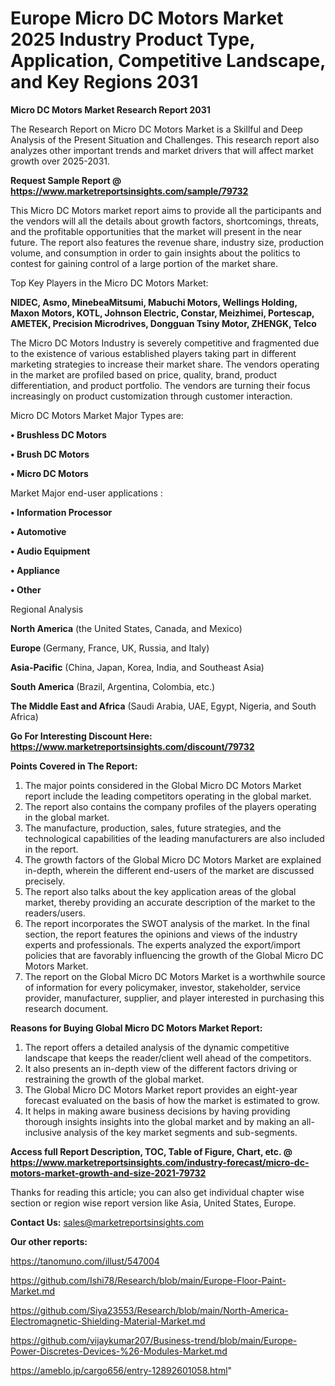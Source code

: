 # Europe Micro DC Motors Market 2025 Industry Product Type, Application, Competitive Landscape, and Key Regions 2031

<strong>Micro DC Motors Market Research Report 2031</strong>

The Research Report on Micro DC Motors Market is a Skillful and Deep Analysis of the Present Situation and Challenges. This research report also analyzes other important trends and market drivers that will affect market growth over 2025-2031.

<strong>Request Sample Report @ <a href=https://www.marketreportsinsights.com/sample/79732>https://www.marketreportsinsights.com/sample/79732</a></strong>

This Micro DC Motors market report aims to provide all the participants and the vendors will all the details about growth factors, shortcomings, threats, and the profitable opportunities that the market will present in the near future. The report also features the revenue share, industry size, production volume, and consumption in order to gain insights about the politics to contest for gaining control of a large portion of the market share.

Top Key Players in the Micro DC Motors Market:

<strong>NIDEC, Asmo, MinebeaMitsumi, Mabuchi Motors, Wellings Holding, Maxon Motors, KOTL, Johnson Electric, Constar, Meizhimei, Portescap, AMETEK, Precision Microdrives, Dongguan Tsiny Motor, ZHENGK, Telco</strong>

The Micro DC Motors Industry is severely competitive and fragmented due to the existence of various established players taking part in different marketing strategies to increase their market share. The vendors operating in the market are profiled based on price, quality, brand, product differentiation, and product portfolio. The vendors are turning their focus increasingly on product customization through customer interaction.

Micro DC Motors Market Major Types are:

<strong>• Brushless DC Motors

• Brush DC Motors

• Micro DC Motors</strong>

Market Major end-user applications :

<strong>• Information Processor

• Automotive

• Audio Equipment

• Appliance

• Other</strong>

Regional Analysis

</u><strong><b>North America</b></strong> (the United States, Canada, and Mexico)

<strong><b>Europe </b></strong>(Germany, France, UK, Russia, and Italy)

<strong><b>Asia-Pacific</b></strong> (China, Japan, Korea, India, and Southeast Asia)

<strong><b>South America</b></strong> (Brazil, Argentina, Colombia, etc.)

<strong><b>The Middle East and Africa</b></strong> (Saudi Arabia, UAE, Egypt, Nigeria, and South Africa)

<strong>Go For Interesting Discount Here: <a href=https://www.marketreportsinsights.com/discount/79732>https://www.marketreportsinsights.com/discount/79732</a></strong>

<strong>Points Covered in The Report:</strong>
<ol>
  <li>The major points considered in the Global Micro DC Motors Market report include the leading competitors operating in the global market.</li>
  <li>The report also contains the company profiles of the players operating in the global market.</li>
  <li>The manufacture, production, sales, future strategies, and the technological capabilities of the leading manufacturers are also included in the report.</li>
  <li>The growth factors of the Global Micro DC Motors Market are explained in-depth, wherein the different end-users of the market are discussed precisely.</li>
  <li>The report also talks about the key application areas of the global market, thereby providing an accurate description of the market to the readers/users.</li>
  <li>The report incorporates the SWOT analysis of the market. In the final section, the report features the opinions and views of the industry experts and professionals. The experts analyzed the export/import policies that are favorably influencing the growth of the Global Micro DC Motors Market.</li>
  <li>The report on the Global Micro DC Motors Market is a worthwhile source of information for every policymaker, investor, stakeholder, service provider, manufacturer, supplier, and player interested in purchasing this research document.</li>
</ol>
<strong>Reasons for Buying Global Micro DC Motors Market Report:</strong>

<ol>
  <li>The report offers a detailed analysis of the dynamic competitive landscape that keeps the reader/client well ahead of the competitors.</li>
  <li>It also presents an in-depth view of the different factors driving or restraining the growth of the global market.</li>
  <li>The Global Micro DC Motors Market report provides an eight-year forecast evaluated on the basis of how the market is estimated to grow.</li>
  <li>It helps in making aware business decisions by having providing thorough insights insights into the global market and by making an all-inclusive analysis of the key market segments and sub-segments.</li>
</ol>
<strong>Access full Report Description, TOC, Table of Figure, Chart, etc. @ <a href=https://www.marketreportsinsights.com/industry-forecast/micro-dc-motors-market-growth-and-size-2021-79732>https://www.marketreportsinsights.com/industry-forecast/micro-dc-motors-market-growth-and-size-2021-79732</a></strong>


Thanks for reading this article; you can also get individual chapter wise section or region wise report version like Asia, United States, Europe.

<strong>Contact Us:</strong>
sales@marketreportsinsights.com

<strong>Our other reports:</strong>

<a href=https://tanomuno.com/illust/547004>https://tanomuno.com/illust/547004</a>

<a href=https://github.com/Ishi78/Research/blob/main/Europe-Floor-Paint-Market.md>https://github.com/Ishi78/Research/blob/main/Europe-Floor-Paint-Market.md</a>

<a href=https://github.com/Siya23553/Research/blob/main/North-America-Electromagnetic-Shielding-Material-Market.md>https://github.com/Siya23553/Research/blob/main/North-America-Electromagnetic-Shielding-Material-Market.md</a>

<a href=https://github.com/vijaykumar207/Business-trend/blob/main/Europe-Power-Discretes-Devices-%26-Modules-Market.md>https://github.com/vijaykumar207/Business-trend/blob/main/Europe-Power-Discretes-Devices-%26-Modules-Market.md</a>

<a href=https://ameblo.jp/cargo656/entry-12892601058.html>https://ameblo.jp/cargo656/entry-12892601058.html</a>"
